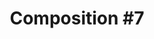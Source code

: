 ---
ee_id: '64'
site: '1'
type: '2'
long_id: '2010-023 Composition #7'
url: 2010-023-composition-7
title: 'Composition #7'
year: '2010'
medium: Frets on Fire software mod
commission:
dims:
pitch: "​La Monte Young's Composition #7 as a guitar hero style game."
ps: '<p>​This is a mod file for the desktop game Frets on Fire, which is an open source
  version of Guitar Hero. Below you can download the mod files, to be placed in the
  Frets on Fire song folder. This will allow you to play this game on your own version
  of Frets On Fire. For those not in the know, Composition #7 calls for two notes
  to be held for "a long time". For this game, "a long time" was defined as the classic
  length of a pop song. About 4 minutes. '
live_url:
related:
youtube:
imgs: composition-7-2010-023-still-database-ih.jpg,composition-7-2010-023-install-database-HBM.jpg,composition-7-2010-023-detail-database-studio_1.jpg
subheading:
display_year: '2010'
download: arcangel_composition_7.zip
add_credit:
add_credits:
related_code:
layout: things-i-made
---